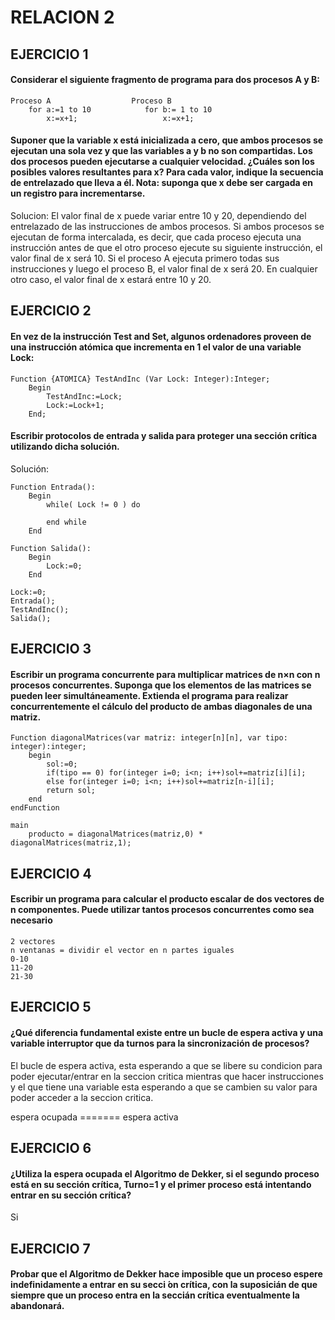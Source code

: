 # RELACION 2
## EJERCICIO 1
#### Considerar el siguiente fragmento de programa para dos procesos A y B:
```
Proceso A                  Proceso B
    for a:=1 to 10            for b:= 1 to 10
        x:=x+1;                   x:=x+1;
```
#### Suponer que la variable x está inicializada a cero, que ambos procesos se ejecutan una sola vez y que las variables a y b no son compartidas. Los dos procesos pueden ejecutarse a cualquier velocidad. ¿Cuáles son los posibles valores resultantes para x? Para cada valor, indique la secuencia de entrelazado que lleva a él. Nota: suponga que x debe ser cargada en un registro para incrementarse.

Solucion:
El valor final de x puede variar entre 10 y 20, dependiendo del entrelazado de las instrucciones de ambos procesos. Si ambos procesos se ejecutan de forma intercalada, es decir, que cada proceso ejecuta una instrucción antes de que el otro proceso ejecute su siguiente instrucción, el valor final de x será 10. Si el proceso A ejecuta primero todas sus instrucciones y luego el proceso B, el valor final de x será 20. En cualquier otro caso, el valor final de x estará entre 10 y 20.

## EJERCICIO 2
#### En vez de la instrucción Test and Set, algunos ordenadores proveen de una instrucción atómica que incrementa en 1 el valor de una variable Lock:
```
Function {ATOMICA} TestAndInc (Var Lock: Integer):Integer;
    Begin
        TestAndInc:=Lock;
        Lock:=Lock+1;
    End;
```
#### Escribir protocolos de entrada y salida para proteger una sección crítica utilizando dicha solución.

Solución:
```
Function Entrada():
    Begin
        while( Lock != 0 ) do
            
        end while
    End

Function Salida(): 
    Begin
        Lock:=0;
    End

Lock:=0;
Entrada();
TestAndInc();
Salida();
```
## EJERCICIO 3
#### Escribir un programa concurrente para multiplicar matrices de n×n con n procesos concurrentes. Suponga que los elementos de las matrices se pueden leer simultáneamente. Extienda el programa para realizar concurrentemente el cálculo del producto de ambas diagonales de una matriz.
```
Function diagonalMatrices(var matriz: integer[n][n], var tipo: integer):integer;
    begin
        sol:=0;
        if(tipo == 0) for(integer i=0; i<n; i++)sol+=matriz[i][i];
        else for(integer i=0; i<n; i++)sol+=matriz[n-i][i];
        return sol;
    end
endFunction

main
    producto = diagonalMatrices(matriz,0) * diagonalMatrices(matriz,1);
```
## EJERCICIO 4
#### Escribir un programa para calcular el producto escalar de dos vectores de n componentes. Puede utilizar tantos procesos concurrentes como sea necesario
```
2 vectores
n ventanas = dividir el vector en n partes iguales
0-10
11-20
21-30
```
## EJERCICIO 5
#### ¿Qué diferencia fundamental existe entre un bucle de espera activa y una variable interruptor que da turnos para la sincronización de procesos?
El bucle de espera activa, esta esperando a que se libere su condicion para poder ejecutar/entrar en la seccion critica mientras que hacer instrucciones y el que tiene una variable esta esperando a que se cambien su valor para poder acceder a la seccion critica.

espera ocupada ======= espera activa

## EJERCICIO 6
#### ¿Utiliza la espera ocupada el Algoritmo de Dekker, si el segundo proceso está en su sección crítica, Turno=1 y el primer proceso está intentando entrar en su sección crítica?
Si
## EJERCICIO 7
#### Probar que el Algoritmo de Dekker hace imposible que un proceso espere indefinidamente a entrar en su secci ́on crítica, con la suposicián de que siempre que un proceso entra en la seccián crítica eventualmente la abandonará.